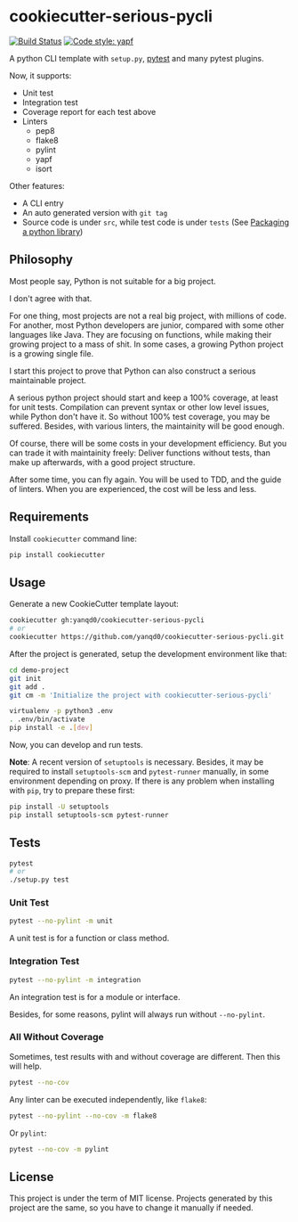 # cookiecutter-serious-pycli

[![Build Status](https://travis-ci.org/yanqd0/cookiecutter-serious-pycli.svg?branch=master)](https://travis-ci.org/yanqd0/cookiecutter-serious-pycli)
[![Code style: yapf](https://img.shields.io/badge/code%20style-yapf-blue)](https://github.com/google/yapf)

A python CLI template with `setup.py`, [pytest] and many pytest plugins.

Now, it supports:

- Unit test
- Integration test
- Coverage report for each test above
- Linters
    - pep8
    - flake8
    - pylint
    - yapf
    - isort

Other features:

- A CLI entry
- An auto generated version with `git tag`
- Source code is under `src`, while test code is under `tests` (See [Packaging a python library])

[Packaging a python library]:https://blog.ionelmc.ro/2014/05/25/python-packaging/

[pytest]:https://pytest.org/

## Philosophy

Most people say, Python is not suitable for a big project.

I don't agree with that.

For one thing, most projects are not a real big project, with millions of code.
For another, most Python developers are junior, compared with some other languages like Java.
They are focusing on functions, while making their growing project to a mass of shit.
In some cases, a growing Python project is a growing single file.

I start this project to prove that Python can also construct a serious maintainable project.

A serious python project should start and keep a 100% coverage, at least for unit tests.
Compilation can prevent syntax or other low level issues, while Python don't have it.
So without 100% test coverage, you may be suffered.
Besides, with various linters, the maintainity will be good enough.

Of course, there will be some costs in your development efficiency.
But you can trade it with maintainity freely:
Deliver functions without tests, than make up afterwards, with a good project structure.

After some time, you can fly again.
You will be used to TDD, and the guide of linters.
When you are experienced, the cost will be less and less.

## Requirements

Install `cookiecutter` command line:

```sh
pip install cookiecutter
```

## Usage

Generate a new CookieCutter template layout:

```sh
cookiecutter gh:yanqd0/cookiecutter-serious-pycli
# or
cookiecutter https://github.com/yanqd0/cookiecutter-serious-pycli.git
```

After the project is generated, setup the development environment like that:

```sh
cd demo-project
git init
git add .
git cm -m 'Initialize the project with cookiecutter-serious-pycli'

virtualenv -p python3 .env
. .env/bin/activate
pip install -e .[dev]
```

Now, you can develop and run tests.

**Note**: A recent version of `setuptools` is necessary.
Besides, it may be required to install `setuptools-scm` and `pytest-runner` manually,
in some environment depending on proxy.
If there is any problem when installing with `pip`, try to prepare these first:

```sh
pip install -U setuptools
pip install setuptools-scm pytest-runner
```

## Tests

```sh
pytest
# or
./setup.py test
```

### Unit Test

```sh
pytest --no-pylint -m unit
```

A unit test is for a function or class method.

### Integration Test

```sh
pytest --no-pylint -m integration
```

An integration test is for a module or interface.

Besides, for some reasons, pylint will always run without `--no-pylint`.

### All Without Coverage

Sometimes, test results with and without coverage are different.
Then this will help.

```sh
pytest --no-cov
```

Any linter can be executed independently, like `flake8`:

```sh
pytest --no-pylint --no-cov -m flake8
```

Or `pylint`:

```sh
pytest --no-cov -m pylint
```

## License

This project is under the term of MIT license.
Projects generated by this project are the same,
so you have to change it manually if needed.
